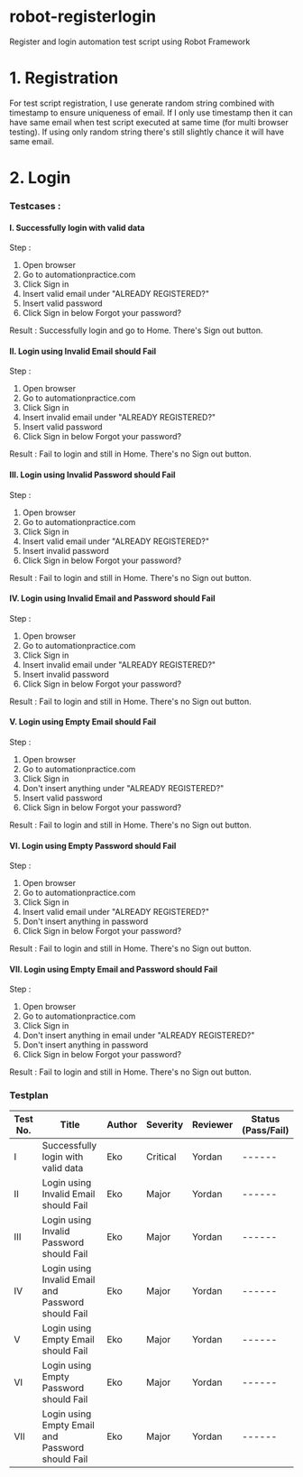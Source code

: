 # robot-registerlogin
Register and login automation test script using Robot Framework

# 1. Registration 
For test script registration, I use generate random string combined with timestamp to ensure uniqueness of email. If I only use timestamp then it can have same email when test script executed at same time (for multi browser testing). If using only random string there's still slightly chance it will have same email.

# 2. Login
### Testcases :
#### I. Successfully login with valid data
Step : 
1. Open browser 
2. Go to automationpractice.com
3. Click Sign in
4. Insert valid email under "ALREADY REGISTERED?"
5. Insert valid password 
6. Click Sign in below Forgot your password?

Result : Successfully login and go to Home. There's Sign out button.
#### II. Login using Invalid Email should Fail
Step :
1. Open browser 
2. Go to automationpractice.com
3. Click Sign in
4. Insert invalid email under "ALREADY REGISTERED?"
5. Insert valid password 
6. Click Sign in below Forgot your password?

Result : Fail to login and still in Home. There's no Sign out button.
#### III. Login using Invalid Password should Fail
Step :
1. Open browser 
2. Go to automationpractice.com
3. Click Sign in
4. Insert valid email under "ALREADY REGISTERED?"
5. Insert invalid password 
6. Click Sign in below Forgot your password?

Result : Fail to login and still in Home. There's no Sign out button.
#### IV. Login using Invalid Email and Password should Fail
Step :
1. Open browser 
2. Go to automationpractice.com
3. Click Sign in
4. Insert invalid email under "ALREADY REGISTERED?"
5. Insert invalid password 
6. Click Sign in below Forgot your password?

Result : Fail to login and still in Home. There's no Sign out button.
#### V. Login using Empty Email should Fail
Step :
1. Open browser 
2. Go to automationpractice.com
3. Click Sign in
4. Don't insert anything under "ALREADY REGISTERED?"
5. Insert valid password 
6. Click Sign in below Forgot your password?

Result : Fail to login and still in Home. There's no Sign out button.
#### VI. Login using Empty Password should Fail
Step :
1. Open browser 
2. Go to automationpractice.com
3. Click Sign in
4. Insert valid email under "ALREADY REGISTERED?"
5. Don't insert anything in password 
6. Click Sign in below Forgot your password?

Result : Fail to login and still in Home. There's no Sign out button.
#### VII. Login using Empty Email and Password should Fail
Step :
1. Open browser 
2. Go to automationpractice.com
3. Click Sign in
4. Don't insert anything in email under "ALREADY REGISTERED?"
5. Don't insert anything in password 
6. Click Sign in below Forgot your password?

Result : Fail to login and still in Home. There's no Sign out button.

### Testplan
| Test No. | Title | Author | Severity | Reviewer | Status (Pass/Fail) |
| ------ | ------ | ------ | ------ | ------ | ------ |
| I | Successfully login with valid data | Eko | Critical | Yordan | ------ |
| II | Login using Invalid Email should Fail | Eko | Major | Yordan | ------ |
| III | Login using Invalid Password should Fail | Eko | Major | Yordan | ------ |
| IV | Login using Invalid Email and Password should Fail | Eko | Major | Yordan | ------ |
| V | Login using Empty Email should Fail | Eko | Major | Yordan | ------ |
| VI | Login using Empty Password should Fail | Eko | Major | Yordan | ------ |
| VII | Login using Empty Email and Password should Fail | Eko | Major | Yordan | ------ |
